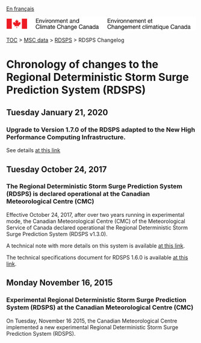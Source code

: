 [En français](changelog_rdsps_fr.md)

![ECCC logo](../../docs/img_eccc-logo.png)

[TOC](../../readme_en.md) > [MSC data](../readme_en.md) > [RDSPS](readme_rdsps_en.md) > RDSPS Changelog

# Chronology of changes to the Regional Deterministic Storm Surge Prediction System (RDSPS)

## Tuesday January 21, 2020

### Upgrade to Version 1.7.0 of the RDSPS adapted to the New High Performance Computing Infrastructure.

See details [at this link](../changelog_multisystems_en.md)

## Tuesday October 24, 2017

### The Regional Deterministic Storm Surge Prediction System (RDSPS) is declared operational at the Canadian Meteorological Centre (CMC)

Effective October 24, 2017, after over two years running in experimental mode, the Canadian Meteorological Centre (CMC) of the Meteorological Service of Canada declared operational the Regional Deterministic Storm Surge Prediction System (RDSPS v1.3.0).

A technical note with more details on this system is available [at this link](https://collaboration.cmc.ec.gc.ca/cmc/cmoi/product_guide/docs/lib/op_systems/doc_opchanges/technote_RDSPS_1.6.0_e.pdf).

The technical specifications document for RDSPS 1.6.0 is available [at this link](https://collaboration.cmc.ec.gc.ca/cmc/cmoi/product_guide/docs/tech_specifications/tech_specifications_RDSPS_1.6.0_e.pdf).


## Monday November 16, 2015

### Experimental Regional Deterministic Storm Surge Prediction System (RDSPS) at the Canadian Meteorological Centre (CMC)

On Tuesday, November 16 2015, the Canadian Meteorological Centre implemented a new experimental Regional Deterministic Storm Surge Prediction System (RDSPS).
